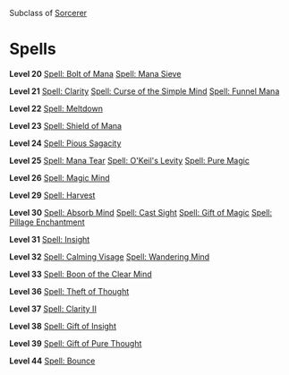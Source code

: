 <!-- TITLE: Sage -->
<!-- SUBTITLE: Masters of mana manipulation, Sages are invaluable resources for those addicted to the enhancing abilities of mana.  Often pompous and arrogant, Sages stop at nothing to tease out the secrets of mana and sorcery, considering other pursuits to be wholly beneath them. -->

Subclass of [Sorcerer](sorcerer)
# Spells

**Level 20**
[Spell: Bolt of Mana](bolt-of-mana)
[Spell: Mana Sieve](mana-sieve)

**Level 21**
[Spell: Clarity](clarity)
[Spell: Curse of the Simple Mind](curse-of-the-simple-mind)
[Spell: Funnel Mana](funnel-mana)

**Level 22**
[Spell: Meltdown](meltdown)

**Level 23**
[Spell: Shield of Mana](shield-of-mana)

**Level 24**
[Spell: Pious Sagacity](pious-sagacity)

**Level 25**
[Spell: Mana Tear](mana-tear)
[Spell: O'Keil's Levity](okeils-levity)
[Spell: Pure Magic](pure-magic)

**Level 26**
[Spell: Magic Mind](magic-mind)

**Level 29**
[Spell: Harvest](harvest)

**Level 30**
[Spell: Absorb Mind](absorb-mind)
[Spell: Cast Sight](cast-sight)
[Spell: Gift of Magic](gift-of-magic)
[Spell: Pillage Enchantment](pillage-enchantment)

**Level 31**
[Spell: Insight](insight)

**Level 32**
[Spell: Calming Visage](calming-visage)
[Spell: Wandering Mind](wandering-mind)

**Level 33**
[Spell: Boon of the Clear Mind](boon-of-the-clear-mind)

**Level 36**
[Spell: Theft of Thought](theft-of-thought)

**Level 37**
[Spell: Clarity II](clarity-ii)

**Level 38**
[Spell: Gift of Insight](gift-of-insight)

**Level 39**
[Spell: Gift of Pure Thought](gift-of-pure-thought)

**Level 44**
[Spell: Bounce](bounce)
